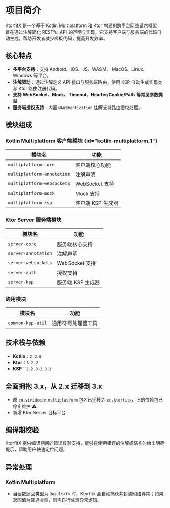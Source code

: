 # 项目简介

KtorfitX 是一个基于 Kotlin Multiplatform 和 Ktor 构建的跨平台网络请求框架，旨在通过注解简化 RESTful API 的声明与实现。它支持客户端与服务端的代码自动生成，帮助开发者减少样板代码，提高开发效率。

## 核心特点

- **多平台支持**：支持 Android、iOS、JS、WASM、 MacOS、Linux、Windows 等平台。
- **注解驱动**：通过注解定义 API 接口与服务端路由，使用 KSP 自动生成实现类与 Ktor 路由注册代码。
- **支持 WebSocket、Mock、Timeout、Header/Cookie/Path 等常见参数类型**
- **服务端授权支持**：内置 `@Authentication` 注解支持路由授权处理。

## 模块组成

### Kotlin Multiplatform 客户端模块 {id="kotlin-multiplatform_1"}

| 模块名                        | 功能           |
|----------------------------|--------------|
| `multiplatform-core`       | 客户端核心功能      |
| `multiplatform-annotation` | 注解声明         |
| `multiplatform-websockets` | WebSocket 支持 |
| `multiplatform-mock`       | Mock 支持      |
| `multiplatform-ksp`        | 客户端 KSP 生成器  |

### Ktor Server 服务端模块

| 模块名                 | 功能           |
|---------------------|--------------|
| `server-core`       | 服务端核心支持      |
| `server-annotation` | 注解声明         |
| `server-websockets` | WebSocket 支持 |
| `server-auth`       | 授权支持         |
| `server-ksp`        | 服务端 KSP 生成器  |

### 通用模块

| 模块名               | 功能        |
|-------------------|-----------|
| `common-ksp-util` | 通用符号处理器工具 |

## 技术栈与依赖

- **Kotlin**：`2.2.0`
- **Ktor**：`3.2.2`
- **KSP**：`2.2.0-2.0.2`

## 全面拥抱 3.x，从 2.x 迁移到 3.x

- 原 `cn.vividcode.multiplatform` 包名已迁移为 `cn.ktorfitx`，旧的依赖包已停止维护 ⚠️
- 新增 Ktor Server 目标平台

## 编译期校验

KtorfitX 提供编译期间的错误校验支持，能够在使用错误的注解或结构时给出明确提示，帮助用户快速定位问题。

## 异常处理

### Kotlin Multiplatform

- 当函数返回类型为 `Result<T>` 时，Ktorfitx 会自动捕获并封装网络异常；如果返回值为普通类型，则需自行处理异常逻辑。